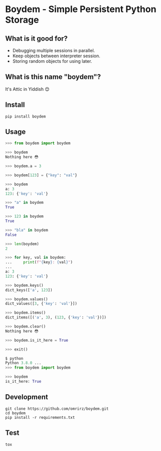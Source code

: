 # Boydem - Simple Persistent Python Storage

## What is it good for?
* Debugging multiple sessions in parallel.
* Keep objects between interpreter session.
* Storing random objects for using later.

## What is this name "boydem"?
It's Attic in Yiddish 😊

## Install

```console
pip install boydem
```

## Usage

```python
>>> from boydem import boydem

>>> boydem
Nothing here 😳

>>> boydem.a = 3

>>> boydem[123] = {"key": "val"}

>>> boydem
a: 3
123: {'key': 'val'}

>>> "a" in boydem
True

>>> 123 in boydem
True

>>> "bla" in boydem
False

>>> len(boydem)
2

>>> for key, val in boydem:
...     print(f"{key}: {val}")
...
a: 3
123: {'key': 'val'}

>>> boydem.keys()
dict_keys(['a', 123])

>>> boydem.values()
dict_values([3, {'key': 'val'}])

>>> boydem.items()
dict_items([('a', 3), (123, {'key': 'val'})])

>>> boydem.clear()
Nothing here 😳

>>> boydem.is_it_here = True

>>> exit()

$ python
Python 3.8.0 ...
>>> from boydem import boydem

>>> boydem
is_it_here: True
```

## Development

```console
git clone https://github.com/omrirz/boydem.git
cd boydem
pip install -r requirements.txt
```

## Test

```console
tox
```

